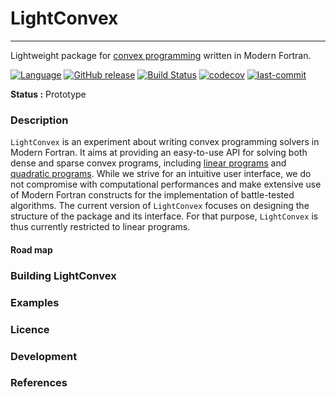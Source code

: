 # LightConvex

---

Lightweight package for [convex programming](https://en.wikipedia.org/wiki/Convex_optimization) written in Modern Fortran.

[![Language](https://img.shields.io/badge/-Fortran-734f96?logo=fortran&logoColor=white)](https://github.com/topics/fortran)
[![GitHub release](https://img.shields.io/github/release/loiseaujc/quadprog.svg)](https://github.com/loiseaujc/LightConvex/releases/latest)
[![Build Status](https://github.com/loiseaujc/LightConvex/actions/workflows/ci.yml/badge.svg)](https://github.com/loiseaujc/LightConvex/actions)
[![codecov](https://codecov.io/gh/loiseaujc/LightConvex/branch/main/graph/badge.svg)](https://codecov.io/gh/loiseaujc/LightConvex)
[![last-commit](https://img.shields.io/github/last-commit/loiseaujc/LightConvex)](https://github.com/loiseaujc/LightConvex/commits/main)

**Status :** Prototype

### Description

`LightConvex` is an experiment about writing convex programming solvers in Modern Fortran. It aims at providing an easy-to-use API for solving both dense and sparse convex programs, including [linear programs](https://en.wikipedia.org/wiki/Linear_programming) and [quadratic programs](https://en.wikipedia.org/wiki/Quadratic_programming). While we strive for an intuitive user interface, we do not compromise with computational performances and make extensive use of Modern Fortran constructs for the implementation of battle-tested algorithms. The current version of `LightConvex` focuses on designing the structure of the package and its interface. For that purpose, `LightConvex` is thus currently restricted to linear programs.

#### Road map

### Building LightConvex

### Examples

### Licence

### Development

### References

